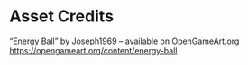 # Asset Credits

“Energy Ball” by Joseph1969 – available on OpenGameArt.org
https://opengameart.org/content/energy-ball